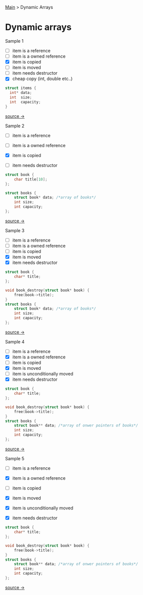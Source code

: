 
[Main](README.md) > Dynamic Arrays

# Dynamic arrays

Sample 1

* [ ] item is a reference
* [ ] item is a owned  reference
* [x] item is copied
* [ ] item is moved
* [ ] item needs destructor
* [x] cheap copy (int, double etc..)

```c
struct items {
  int* data;
  int  size;
  int  capacity;
}
```
[source → ](array1.md)

Sample 2

* [ ] item is a reference
* [ ] item is a owned  reference
* [x] item is copied
* [ ] item needs destructor


```c
struct book {
    char title[10];
};

struct books {
    struct book* data; /*array of books*/
    int size;
    int capacity;
};

```
[source → ](array2.md)

Sample 3

* [ ] item is a reference
* [ ] item is a owned  reference
* [ ] item is copied
* [x] item is moved
* [x] item needs destructor

```c
struct book {
    char* title;
};

void book_destroy(struct book* book) {
    free(book->title);
}
struct books {
    struct book* data; /*array of books*/
    int size;
    int capacity;
};
```
[source → ](array3.md)


Sample 4 

* [ ] item is a reference
* [x] item is a owned  reference
* [ ] item is copied
* [x] item is moved
* [ ] item is unconditionally moved
* [x] item needs destructor

```c
struct book {
    char* title;
};

void book_destroy(struct book* book) {
    free(book->title);
}
struct books {
    struct book** data; /*array of onwer pointers of books*/
    int size;
    int capacity;
};
```
[source → ](array4.md)


Sample 5

* [ ] item is a reference
* [x] item is a owned  reference
* [ ] item is copied
* [x] item is moved
* [x] item is unconditionally moved
* [x] item needs destructor


```c
struct book {
    char* title;
};

void book_destroy(struct book* book) {
    free(book->title);
}
struct books {
    struct book** data; /*array of onwer pointers of books*/
    int size;
    int capacity;
};
```
[source → ](array5.md)
